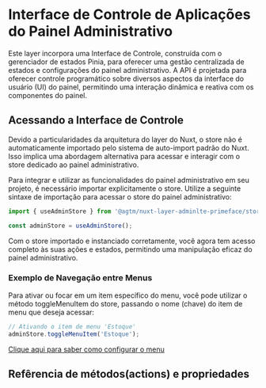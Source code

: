 # Interface de Controle de Aplicações do Painel Administrativo

Este layer incorpora uma Interface de Controle, construída com o gerenciador de estados Pinia, para oferecer uma gestão
centralizada de estados e configurações do painel administrativo. A API é projetada para oferecer controle programático
sobre diversos aspectos da interface do usuário (UI) do painel, permitindo uma interação dinâmica e reativa com os
componentes do painel.

## Acessando a Interface de Controle

Devido a particularidades da arquitetura do layer do Nuxt, o store não é automaticamente importado pelo sistema de
auto-import padrão do Nuxt. Isso implica uma abordagem alternativa para acessar e interagir com o store dedicado ao
painel administrativo.

Para integrar e utilizar as funcionalidades do painel administrativo em seu projeto, é necessário importar
explicitamente o store. Utilize a seguinte sintaxe de importação para acessar o store do painel administrativo:

```javascript
import { useAdminStore } from '@agtm/nuxt-layer-adminlte-primeface/store';

const adminStore = useAdminStore();
```

Com o store importado e instanciado corretamente, você agora tem acesso completo às suas ações e estados, permitindo uma
manipulação eficaz do painel administrativo.

### Exemplo de Navegação entre Menus

Para ativar ou focar em um item específico do menu, você pode utilizar o método toggleMenuItem do store, passando o
nome (chave) do item de menu que deseja acessar:

```javascript
// Ativando o item de menu 'Estoque'
adminStore.toggleMenuItem('Estoque');
```

[Clique aqui para saber como configurar o menu](./menu.md)

## Refêrencia de métodos(actions) e propriedades


